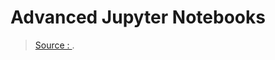 Advanced Jupyter Notebooks
===


> [Source : ](https://).
<!--stackedit_data:
eyJoaXN0b3J5IjpbNzg0ODQ1NDY5XX0=
-->